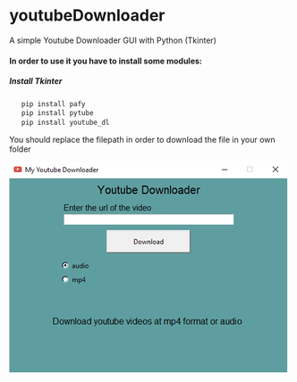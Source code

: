 # youtubeDownloader
A simple Youtube Downloader GUI with Python (Tkinter)

#### In order to use it you have to install some modules:

##### Install Tkinter

```Python
   pip install pafy
   pip install pytube
   pip install youtube_dl
```

You should replace the filepath in order to download the file in your own folder

![ytdownloader](/images/ytdownloader.png)
